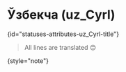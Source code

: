 # Ўзбекча (uz_Cyrl)
{id="statuses-attributes-uz_Cyrl-title"}

> All lines are translated 😊
>
{style="note"}
